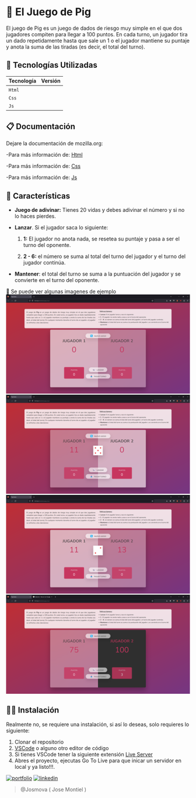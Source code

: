 # 🔖 El Juego de Pig

El juego de Pig es un juego de dados de riesgo muy simple en el que dos jugadores compiten para llegar a 100 puntos. En cada turno, un jugador tira un dado repetidamente hasta que sale un 1 o el jugador mantiene su puntaje y anota la suma de las tiradas (es decir, el total del turno).

## 📃 Tecnologías Utilizadas

| Tecnología | Versión |
| :--------- | :------ |
| `Html`     |         |
| `Css`      |         |
| `Js`       |         |

## 📋 Documentación

Dejare la documentación de mozilla.org:

-Para más información de: [Html](https://developer.mozilla.org/es/docs/Web/HTML)

-Para más información de: [Css](https://developer.mozilla.org/es/docs/Web/CSS)

-Para más información de: [Js](https://developer.mozilla.org/es/docs/Web/JavaScript)

## 📖 Características

- **Juego de adivinar:** Tienes 20 vidas y debes adivinar el número y si no lo haces pierdes.
- **Lanzar**. Si el jugador saca lo siguiente:

  1. **1:** El jugador no anota nada, se resetea su puntaje y pasa a ser el turno del oponente.

  2. **2 - 6:** el número se suma al total del turno del jugador y el turno del jugador continúa.

- **Mantener**: el total del turno se suma a la puntuación del jugador y se convierte en el turno del oponente.

📇 Se puede ver algunas imagenes de ejemplo
![JuegoPig-Home](/public/img/readme/home.png)
![JuegoPig-Validacion](/public/img/readme/jugador1.png)
![JuegoPig-Validacion](/public/img/readme/jugador2.png)
![JuegoPig-Validacion](/public/img/readme/gaandor.png)

## 👩‍💻 Instalación

Realmente no, se requiere una instalación, si así lo deseas, solo requieres lo siguiente:

1. Clonar el repositorio
2. [VSCode](https://code.visualstudio.com/) o alguno otro editor de código
3. Si tienes VSCode tener la siguiente extensión [Live Server](https://marketplace.visualstudio.com/items?itemName=ritwickdey.LiveServer)
4. Abres el proyecto, ejecutas Go To Live para que inicar un servidor en local y ya listo!!!.

[![portfolio](https://img.shields.io/badge/Mi_portafolio-000?style=for-the-badge&logo=ko-fi&logoColor=white)](https://josemontiel.netlify.app/)
[![linkedin](https://img.shields.io/badge/linkedin-0A66C2?style=for-the-badge&logo=linkedin&logoColor=white)](https://www.linkedin.com/in/josemontielmv/)

> @Josmova ( Jose Montiel )
